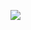 <a href="http://app.uag.ufrpe.br/submeta/" target="_blank"><img src="http://app.uag.ufrpe.br/submeta/img/icons/logo_submeta_pemenor.png"><a>
